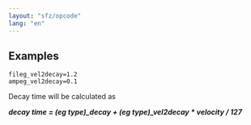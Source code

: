 ```yaml
---
layout: "sfz/opcode"
lang: "en"
---
```

## Examples

```
fileg_vel2decay=1.2
ampeg_vel2decay=0.1
```

Decay time will be calculated as

***decay time = (eg type)_decay + (eg type)_vel2decay * velocity / 127***
